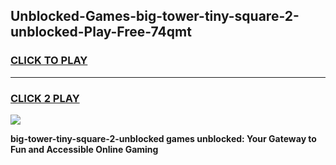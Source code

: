 
## Unblocked-Games-big-tower-tiny-square-2-unblocked-Play-Free-74qmt
<h3>
<a href="https://premium76.site?title=big-tower-tiny-square-2-unblocked&ref=23A">CLICK TO PLAY</a></h3>
<hr>

<h3>
<a href="https://premium76.site?title=big-tower-tiny-square-2-unblocked&ref=23A">CLICK 2 PLAY</a>
  
</h3>

<a href="https://premium76.site?title=big-tower-tiny-square-2-unblocked&ref=23A"><img src="https://clearcache.store/games.png"></a>


**big-tower-tiny-square-2-unblocked games unblocked: Your Gateway to Fun and Accessible Online Gaming**

